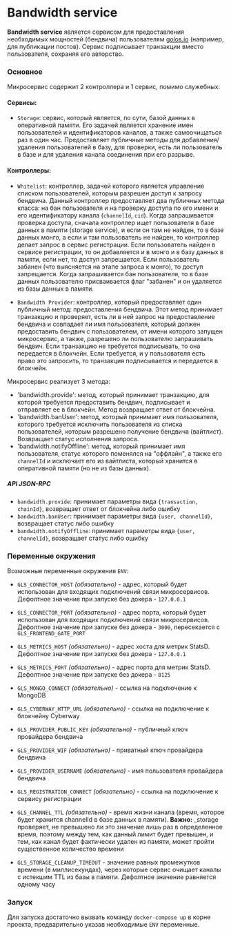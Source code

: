 # Bandwidth service

**Bandwidth service** является сервисом для предоставления необходимых мощностей (бендвича) пользователям [golos.io](https://golos.io) (например, для публикации постов).
Сервис подписывает транзакции вместо пользователя, сохраняя его авторство.

### Основное

Микросервис содержит 2 контроллера и 1 сервис, помимо служебных:

#### Сервисы:

-   `Storage`: сервис, который является, по сути, базой данных в оперативной памяти. Его задачей является хранение имен пользователей и идентификаторов каналов, а также самоочищаться раз в один час. Предоставляет публичные методы для добавления/удаления пользователей в базу, для проверки, есть ли пользователь в базе и для удаления канала соединения при его разрыве.

#### Контроллеры:

-   `Whitelist`: контроллер, задачей которого является управление списком пользователей, которым разрешен доступ к запросу бендвича. Данный контроллер предоставляет два публичных метода класса: на бан пользователя и на проверку доступа по его имени и его идентификатору канала (`channelId`, `cid`). Когда запрашивается проверка доступа, сначала контроллер ищет пользователя в базе данных в памяти (storage service), и если он там не найден, то в базе данных монго, а если и там пользователь не найден, то контроллер делает запрос в сервис регистрации. Если пользователь найден в сервисе регистрации, то он добавляется и в монго и в базу данных в памяти, если нет, то доступ запрещается. Если пользователь забанен (что выясняется на этапе запроса к монго), то доступ запрещается. Когда запрашивается бан пользователя, то в базе данных пользователю присваивается флаг "забанен" и он удаляется из базы данных в памяти.

-   `Bandwidth Provider`: контроллер, который предоставляет один публичный метод: предоставления бендвича. Этот метод принимает транзакцию и проверяет, есть ли в ней запрос на предоставление бендвича и совпадает ли имя пользователя, который должен предоставить бендвич с пользователем, от имени которого запущен микросервис, а также, разрешено ли пользователю запрашивать бендвич. Если транзакцию не требуется подписывать, то она передается в блокчейн. Если требуется, и у пользователя есть право это запросить, то транзакция подписывается и передается в блокчейн.

Микросервис реализует 3 метода:

-   'bandwidth.provide': метод, который принимает транзакцию, для которой требуется предоставить бендвич, подписывает и отправляет ее в блокчейн. Метод возвращает ответ от блокчейна.
-   'bandwidth.banUser': метод, который принимает имя пользователя, которого требуется исключить пользователя из списка пользователей, которым разрешено получение бендвича (вайтлист). Возвращает статус исполнения запроса.
-   'bandwidth.notifyOffline': метод, который принимает имя пользователя, статус которого поменялся на "оффлайн", а также его `channelId` и исключает его из вайтлиста, который хранится в оперативной памяти (но не из базы данных).

##### API JSON-RPC

-   `bandwidth.provide`: принимает параметры вида `{transaction, chainId}`, возвращает ответ от блокчейна либо ошибку
-   `bandwidth.banUser`: принимает параметры вида `{user, channelId}`, возвращает статус либо ошибку
-   `bandwidth.notifyOffline`: принимает параметры вида `{user, channelId}`, возвращает статус либо ошибку

### Переменные окружения

Возможные переменные окружения `ENV`:

-   `GLS_CONNECTOR_HOST` _(обязательно)_ - адрес, который будет использован для входящих подключений связи микросервисов.
    Дефолтное значение при запуске без докера - `127.0.0.1`

-   `GLS_CONNECTOR_PORT` _(обязательно)_ - адрес порта, который будет использован для входящих подключений связи микросервисов.
    Дефолтное значение при запуске без докера - `3000`, пересекается с `GLS_FRONTEND_GATE_PORT`

-   `GLS_METRICS_HOST` _(обязательно)_ - адрес хоста для метрик StatsD.
    Дефолтное значение при запуске без докера - `127.0.0.1`

-   `GLS_METRICS_PORT` _(обязательно)_ - адрес порта для метрик StatsD. Дефолтное значение при запуске без докера - `8125`

-   `GLS_MONGO_CONNECT` _(обязательно)_ - ссылка на подключение к MongoDB

-   `GLS_CYBERWAY_HTTP_URL` _(обязательно)_ - ссылка на подключение к блокчейну Cyberway

-   `GLS_PROVIDER_PUBLIC_KEY` _(обязательно)_ - публичный ключ провайдера бендвича

-   `GLS_PROVIDER_WIF` _(обязательно)_ - приватный ключ провайдера бендвича

-   `GLS_PROVIDER_USERNAME` _(обязательно)_ - имя пользователя провайдера бендвича

-   `GLS_REGISTRATION_CONNECT` _(обязательно)_ - ссылка на подключение к сервису регистрации

-   `GLS_CHANNEL_TTL` _(обязательно)_ - время жизни канала (время, которое будет хранится channelId в базе данных в памяти). **Важно:** \_storage проверяет, не превышено ли это значение лишь раз в определенное время, поэтому между тем, как данный лимит будет превышен, и тем, как канал будет фактически удален из памяти, может пройти существенное количество времени

-   `GLS_STORAGE_CLEANUP_TIMEOUT` - значение равных промежутков времени (в миллисекундах), через которые сервис очищает каналы с истекшим TTL из базы в памяти. Дефолтное значение равняется одному часу

### Запуск

Для запуска достаточно вызвать команду `docker-compose up` в корне проекта, предварительно указав необходимые `ENV` переменные.

```

```
